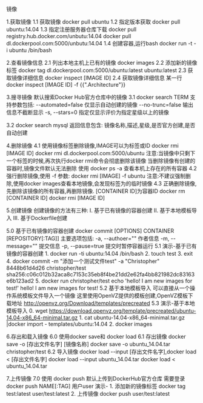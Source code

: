 镜像

1.获取镜像
  1.1 获取镜像
    docker pull ubuntu
  1.2 指定版本获取
    docker pull ubuntu:14.04
  1.3 指定注册服务器仓库下载
    docker pull registry.hub.docker.com/unbutu:14.04
    docker pull dl.dockerpool.com:5000/unbutu:14.04
  1.4 创建容器,运行bash
    docker run -t -i ubuntu /bin/bash

2.查看镜像信息
  2.1 列出本地主机上已有的镜像
    docker images
  2.2 添加新的镜像标签
    docker tag dl.dockerpool.com:5000/ubuntu:latest ubuntu:latest
  2.3 获取镜像详细信息
    docker inspect [IMAGE ID]
  2.4 获取镜像详细信息 某一行
    docker inspect [IMAGE ID] -f {{".Architecture"}}

3.搜寻镜像 默认搜索Docker Hub官方仓库中的镜像
  3.1 docker search TERM 支持参数包括:
    --automated=false 仅显示自动创建的镜像
    --no-trunc=false  输出信息不截断显示
    -s, --stars=0     指定仅显示评价为指定星级以上的镜像

  3.2 docker search mysql
    返回信息包含: 镜像名称,描述,星级,是否官方创建,是否自动创建

4.删除镜像
  4.1 使用镜像标签删除镜像,IMAGE可以为标签或ID
    docker rmi [IMAGE ID]
    docker rmi dl.dockerpool.com:5000/ubuntu
    注意:当镜像中只剩下一个标签的时候,再次执行docker rmi命令会彻底删除该镜像
    当删除镜像有创建的容器时,镜像文件默认无法删除
    使用 docker ps -a 查看本机上存在的所有容器
  4.2 强行删除镜像,使用 -f 参数:
    docker rmi [IMAGE] -f ubuntu
    注意:不建议强制删除,使用docker images查看本地镜像,会发现标签为<none>的临时镜像
  4.3 正确删除镜像,先删除该镜像的所有容器,再删除镜像. [CONTAINER ID]为容器ID
    docker rm [CONTAINER ID]
    docker rmi [IMAGE ID]

5.创建镜像
  创建镜像的方法有三种:
    I.    基于已有镜像的容器创建
    II.   基于本地模板导入
    III.  基于Dockerfile创建

  5.0 基于已有镜像的容器创建
    docker commit [OPTIONS] CONTAINER [REPOSITORY[:TAG]] 主要选项包括:
      -a, --authoer=""    作者信息
      -m, --message=""    提交信息
      -p, --pause=true    提交时暂停容器运行
  5.1 演示-基于已有镜像的容器创建
    1. docker run -ti ubuntu:14.04 /bin/bash
    2. touch test
    3. exit
    4. docker commit -m "添加一个测试文件test" -a "Christopher" 8448b61d4d26 christopher/test
       sha256:c06c012b32aca8c7153c35eb8f4be21dd2e62fa4bb821982dc83163e6b123ad2
    5. docker run christopher/test echo 'hello! I am new images for test!'
       hello! I am new images for test!
  5.2 基于本地模板导入
      可以直接从一个操作系统模板文件导入一个镜像
      这里使用OpenVZ提供的模板创建,OpenVZ模板下载地址 http://openvz.org/Download/templates/precreated
  5.3 演示-基于本地模板导入
    0. wget https://download.openvz.org/template/precreated/ubuntu-14.04-x86_64-minimal.tar.gz
    1. cat ubuntu-14.04-x86_64-minimal.tar.gz |docker import - templates/ubuntu:14.04
    2. docker images

6.存出和载入镜像
  6.0 使用docker save和 docker load
  6.1 存出镜像 docker save -o [存出文件名字] [镜像名称]
      docker save -o ubuntu_14.04.tar christopher/test
  6.2 导入镜像 docker load --input [存出文件名字],docker load < [存出文件名字]
      docker load --input ubuntu_14.04.tar
      docker load < ubuntu_14.04.tar

7.上传镜像
  7.0 使用 docker push 默认上传到DockerHub官方仓库 需要登录 docker push NAME[:TAG]
      用户user
      演示-
    1. 添加新的镜像标签
        docker tag test:latest user/test:latest
    2. 上传镜像
      docker push user/test:latest
